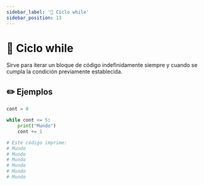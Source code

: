 ```yaml
---
sidebar_label: '🔄 Ciclo while'
sidebar_position: 13
---
```


# 🔄 Ciclo while

Sirve para iterar un bloque de código indefinidamente siempre y cuando se cumpla la condición previamente establecida.

## ✏️ Ejemplos

```python title="Ejemplo de un ciclo for"
cont = 0

while cont <= 5:
	print("Mundo")
	cont += 1

# Este código imprime:
# Mundo
# Mundo
# Mundo
# Mundo
# Mundo
# Mundo
```
